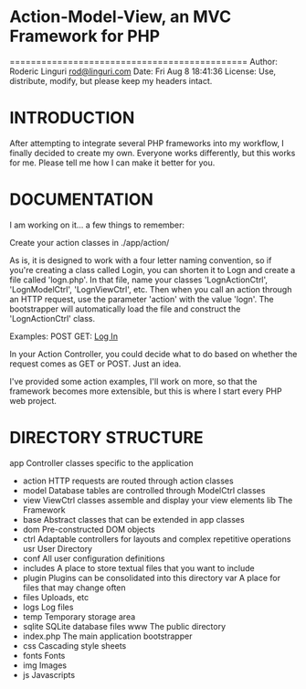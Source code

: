 # Action-Model-View, an MVC Framework for PHP #
=============================================
Author:  Roderic Linguri <rod@linguri.com>
Date:    Fri Aug 8 18:41:36
License: Use, distribute, modify, but please keep my headers intact.

# INTRODUCTION #

After attempting to integrate several PHP frameworks into my workflow, 
I finally decided to create my own. Everyone works differently, but this
works for me. Please tell me how I can make it better for you.

# DOCUMENTATION #

I am working on it... a few things to remember:

Create your action classes in ./app/action/

As is, it is designed to work with a four letter naming convention, so if you're
creating a class called Login, you can shorten it to Logn and create a file called
'logn.php'. In that file, name your classes 'LognActionCtrl', 'LognModelCtrl', 
'LognViewCtrl', etc. Then when you call an action through an HTTP request, use the 
parameter 'action' with the value 'logn'. The bootstrapper will automatically load
the file and construct the 'LognActionCtrl' class.

Examples:
POST <input type="hidden" name="action" value="logn">
GET: <a href="index.php?action=logn">Log In</a>

In your Action Controller, you could decide what to do based on whether the request
comes as GET or POST. Just an idea.

I've provided some action examples, I'll work on more, so that the framework becomes
more extensible, but this is where I start every PHP web project. 


# DIRECTORY STRUCTURE #

app         Controller classes specific to the application
- action    HTTP requests are routed through action classes
- model     Database tables are controlled through ModelCtrl classes
- view      ViewCtrl classes assemble and display your view elements
lib         The Framework
- base      Abstract classes that can be extended in app classes
- dom       Pre-constructed DOM objects
- ctrl      Adaptable controllers for layouts and complex repetitive operations
usr         User Directory
- conf      All user configuration definitions
- includes  A place to store textual files that you want to include
- plugin    Plugins can be consolidated into this directory
var         A place for files that may change often
- files     Uploads, etc
- logs      Log files
- temp      Temporary storage area
- sqlite	SQLite database files
www	        The public directory
- index.php The main application bootstrapper
- css       Cascading style sheets
- fonts     Fonts
- img       Images
- js        Javascripts
